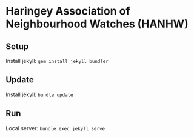 # Haringey Association of Neighbourhood Watches (HANHW) 

## Setup

Install jekyll: `gem install jekyll bundler`

## Update 

Install jekyll: `bundle update`

## Run

Local server: `bundle exec jekyll serve`
